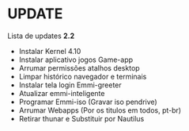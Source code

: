 # UPDATE
Lista de updates <b>2.2</b>

- Instalar Kernel 4.10
- Instalar aplicativo jogos Game-app
- Arrumar permissões atalhos desktop
- Limpar histórico navegador e terminais
- Instalar tela login Emmi-greeter
- Atualizar emmi-inteligente
- Programar Emmi-iso (Gravar iso pendrive)
- Arrumar Webapps (Por os titulos em todos, pt-br)
- Retirar thunar e Substituir por Nautilus

